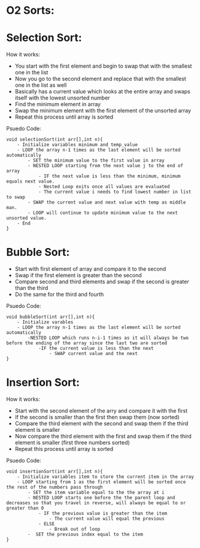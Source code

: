 # O2 Sorts:

Selection Sort:
=
How it works:
- You start with the first element and begin to swap that with the smallest one in the list
- Now you go to the second element and replace that with the smallest one in the list as well
- Basically has a current value which looks at the entire array and swaps itself with the lowest unsorted number
- Find the minimum element in array
- Swap the minimum element with the first element of the unsorted array
- Repeat this process until array is sorted

Psuedo Code:
    
    void selectionSort(int arr[],int n){
        - Initialize variables minimum and temp_value
        - LOOP the array n-1 times as the last element will be sorted automatically
            - SET the minimum value to the first value in array
            - NESTED LOOP starting from the next value j to the end of array
                - IF the next value is less than the minimum, minimum equals next value.
                - Nested Loop exits once all values are evaluated
                - The current value i needs to find lowest number in list to swap
            - SWAP the current value and next value with temp as middle man.
            - LOOP will continue to update minimum value to the next unsorted value. 
        - End
    }



Bubble Sort:
=
- Start with first element of array and compare it to the second
- Swap if the first element is greater than the second
- Compare second and third elements and swap if the second is greater than the third
- Do the same for the third and fourth

Psuedo Code:

    void bubbleSort(int arr[],int n){
        - Initialize varables
        - LOOP the array n-1 times as the last element will be sorted automatically
            -NESTED LOOP which runs n-i-1 times as it will always be two before the ending of the array since the last two are sorted
                -IF the current value is less than the next
                    - SWAP current value and the next
    }

Insertion Sort:
=
How it works:
- Start with the second element of the arry and compare it with the first
- If the second is smaller than the first then swap them (now sorted)
- Compare the third element with the second and swap them if the third element is smaller
- Now compare the third element with the first and swap them if the third element is smaller (first three numbers sorted)
- Repeat this process until array is sorted

Psuedo Code:

    void insertionSort(int arr[],int n){
        - Initialize variables item to store the current item in the array
        - LOOP starting from 1 as the first element will be sorted once the rest of the numbers pass through
            - SET the item variable equal to the the array at i
            - NESTED LOOP starts one before the the parent loop and decreases so that you travel in reverse, will always be equal to or greater than 0
                - IF the previous value is greater than the item 
                    - The current value will equal the previous
                - ELSE
                    - Break out of loop
            -  SET the previous index equal to the item
    }